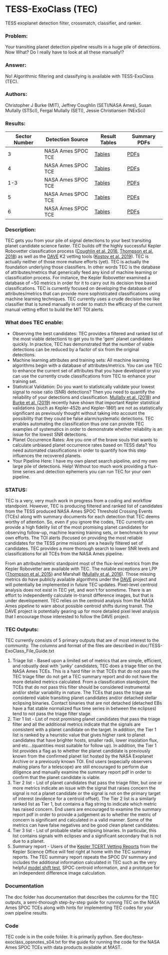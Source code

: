 # TESS-ExoClass (TEC)
TESS exoplanet detection filter, crossmatch, classifier, and ranker.

### Problem:
Your transiting planet detection pipeline results in a huge pile of detections.  Now What?  Do I really have to look at all these manually!?

### Answer:
No!  Algorithmic filtering and classifying is available with TESS-ExoClass (TEC).

### Authors:
Christopher J Burke (MIT), Jeffrey Coughlin (SETI/NASA Ames), Susan Mullally (STScI), Fergal Mullally (SETI), Jessie Christiansen (NExSci)

### Results:
Sector Number | Detection Source | Result Tables | Summary PDFs
------------- | ---------------- | ------------- | ------------
3 | NASA Ames SPOC TCE | [Tables](https://www.dropbox.com/sh/lakbewewji4ieap/AABT-7AquQRV4u1RwBwhvz_Ea?dl=0) | [PDFs](https://www.dropbox.com/sh/pd0lsf5u5uk7qil/AABc2UrZcdI75VExtkDmkLqpa?dl=0)
4 | NASA Ames SPOC TCE | [Tables](https://www.dropbox.com/sh/crkk010kl0rjp9z/AACfSft-gQckJZFTd-4F9_Yta?dl=0) | [PDFs](https://www.dropbox.com/sh/gq7shwdw2pi1xjv/AADQCc1H9yIrd99mwPdADynoa?dl=0)
1-3 | NASA Ames SPOC TCE | [Tables](https://www.dropbox.com/sh/im6pg6uepelt0dw/AADm7VH_PYKriETXda080yIRa?dl=0) | [PDFs](https://www.dropbox.com/sh/sf2qiw708z6fgvb/AAALmpgUqP6DrTf2VtlYgF7Fa?dl=0)
5 | NASA Ames SPOC TCE | [Tables](https://www.dropbox.com/sh/0ejf3rc0fneizq7/AAAzti3PoskfWLlAcTrMbHzza?dl=0) | [PDFs](https://www.dropbox.com/sh/7fvfusjsa00gua1/AAC--PPZHcPfrSrp3HaJYq5ja?dl=0)
6 | NASA Ames SPOC TCE | [Tables](https://www.dropbox.com/sh/hqvx611hfwvqvlx/AAAs60DnbHbw7Q-mWabj2nRRa?dl=0) | [PDFs](https://www.dropbox.com/sh/wuvqhal09wgeqo4/AACGgNO9_LFdTLlc68mM1f4Aa?dl=0)

### Description:
TEC gets you from your pile of signal detections to your best transiting planet candidate science faster.  TEC builds off the highly successful Kepler Robovetter classification process ([Coughlin et al. 2016](http://adsabs.harvard.edu/abs/2016ApJS..224...12C), [Thompson et al. 2018](http://adsabs.harvard.edu/abs/2018ApJS..235...38T)) as well as the [DAVE](http://keplertcert.seti.org/DAVE/) K2 vetting tools ([Kostov et al. 2019](http://adsabs.harvard.edu/abs/2019arXiv190107459K)).  TEC is actually neither of those more mature efforts (yet).  TEC is actually the foundation underlying those classifiers.  In other words TEC is the database of attributes/metrics that generically feed any kind of machine learning or classification process.  For instance, the Kepler Robovetter examined a database of ~50 metrics in order for it to carry out its decision tree based classifications.  TEC is currently focused on developing the database of attributes/metrics that can provide more sophisticated classifications using machine learning techniques.  TEC currently uses a crude decision tree like classifier that is tuned manually in order to match the efficacy of the current manual vetting effort to build the MIT TOI alerts.

### What does TEC enable:
- Observing the best candidates: TEC provides a filtered and ranked list of the most viable detections to get you to the 'gem' planet candidates quickly.  In practice, TEC has demonstrated that the number of viable detections can be reduced by a factor of six from the original detections.
- Machine learning attributes and training sets: All machine learning algorithms begin with a database of attributes/metrics.  You can use TEC to enhance the current set of attributes that you have developed or you can use the currently crude classifications from TEC to enhance your training set.
- Statistical Validation: Do you want to statistically validate your lowest signal to noise ratio (SNR) detections?  Then you need to quantify the reliability of your detections and classification.  [Mullally et al. (2018)](http://adsabs.harvard.edu/abs/2018AJ....155..210M) and [Burke et al. (2019)](http://adsabs.harvard.edu/abs/2019arXiv190100506B) recently have shown that important Kepler statistical validations (such as Kepler-452b and Kepler-186f) are not as statistically significant as previously thought without taking into account the possibility that they could be false alarm/systematic detections.  TEC enables automating the classification thus one can provide TEC examples of systematics in order to demonstrate whether reliability is an issue for the lowest SNR detections.
- Planet Occurrence Rates: Are you one of the brave souls that wants to calculate unbiased planet occurrence rates based on TESS data?  You need automated classifications in order to quantify how this step influences the recovered planets.
- Your Pipeline Here: I have my own planet search pipeline, and my own large pile of detections.  Help!  Without too much work providing a flux-time series and detection ephemeris you can run TEC for your own pipeline.

### STATUS:
TEC is a very, very much work in progress from a coding and workflow standpoint.  However, TEC is producing filtered and ranked list of candidates from the TESS produced NASA Ames SPOC Threshold Crossing Events (TCEs) along with summary documents for each detection that TEC deems worthy of attention.  So, even if you ignore the codes, TEC currently can provide a high fidelity list of the most promising planet candidates for observing follow-up, machine learning training sets, or benchmark to your own efforts.  The TOI alerts (focused on providing the most reliable candidates for the TESS prime mission) are a heavily filtered set of candidates.  TEC provides a more thorough search to lower SNR levels and classifications for all TCEs from the NASA Ames pipeline.

From an attribute/metric standpoint most of the flux-level metrics from the Kepler Robovetter are available with TEC.  The notable exceptions are LPP ([Thompson et al. 2015](http://adsabs.harvard.edu/abs/2015ApJ...812...46T)) and Marshall ([Mullally et al. 2016](http://adsabs.harvard.edu/abs/2016PASP..128g4502M)).  Those missing metrics do have publicly available algorithms under the [DAVE](https://github.com/barentsen/dave) project and will potentially be implemented in future TEC updates.  Pixel-level centroid analysis does not exist in TEC yet, and won't for sometime.  There is an effort to independently calculate in-transit difference images, but that is under developement.  TEC relies on the centroid analysis from the NASA Ames pipeline to warn about possible centroid shifts during transit.  The DAVE project is potentially gearing up for more detailed pixel level analysis that I encourage those interested to follow the DAVE project.

### TEC Outputs:
TEC currently consists of 5 primary outputs that are of most interest to the community.  The columns and format of the files are described in doc/TESS-ExoClass_File_Guide.txt
1. Triage list - Based upon a limited set of metrics that are simple, efficient, and robustly deal with 'junky' candidates, TEC does a triage filter on the NASA Ames TCEs.  This is a hard filter in that TCEs that do not pass the TEC triage filter do not get a TEC summary report and do not have the more detailed metrics calculated.  From a classification standpoint, the TCEs that do not pass this filter should be considered instrumental and/or stellar variability in nature.  The TCEs that pass the triage are considered viable transiting planet candidates and/or detached stellar eclipsing binaries.  Contact binaries that are not detached (detached EBs have a flat stable normalized flux time series in between the eclipses) tend to not pass the triage filter stage.
2. Tier 1 list - List of most promising planet candidates that pass the triage filter and all the additional metrics indicate that the signals are consistent with a planet candidate on the target.  In addition, the Tier 1 list is ranked by a heuristic value that gives higher rank to planet candidates that have brighter hosts, smaller radii, lower insolation flux, and etc...(quantities most suitable for follow up).  In addition, the Tier 1 list provides a flag as to whether the planet candidate is previously known from the confirmed planet list hosted by the NASA Exoplanet Archive or a previously known TOI.  End users (especially observers making plans for a telescope) are still encouraged to perform due diligence and manually examine the summary report pdf in order to confirm that the planet candidate is viable.
3. Tier 2 list - List of planet candidates that pass the triage filter, but one or more metrics indicate an issue with the signal that raises concern the signal is not a planet candidate or the signal is not on the primary target of interest (evidence for a centroid offset).  The Tier 2 list is a similarly ranked list as Tier 1, but contains a flag string to indicate which metric has raised concern.  End users are encouraged to examine the summary report pdf in order to provide a judgement as to whether the metric of concern is significant and calculated in a valid manner.  Some of the metrics can have false negatives and be good clean planet candidates.
4. Tier 3 list - List of probable stellar eclipsing binaries.  In particular, this list contains signals with eclipses and a significant secondary that is not due to a planet.
5. Summary report - Users of the [Kepler TCERT Vetting Reports](https://exoplanetarchive.ipac.caltech.edu/docs/KSCI-19105-001.pdf) from the Kepler Science Office will feel right at home with the TEC summary reports.  The TEC summary report repeats the SPOC DV summary and includes the additional information calculated in TEC such as the very helpful [model shift test](https://github.com/JeffLCoughlin/Model-Shift), SPOC centroid information, and a prototype for an independent difference image calculation.

### Documentation
The doc folder has documentation that describes the columns for the TEC outputs, a semi-thorough step-by-step guide for running TEC on the NASA Ames SPOC TCEs along with hints for implementing TEC codes for your own pipeline results.

### Code
TEC code is in the code folder.  It is primarily python.  See doc/tess-exoclass_opsnotes_s04.txt for the guide for running the code for the NASA Ames SPOC TCEs with data products available at MAST.

 
